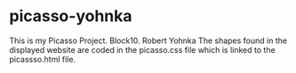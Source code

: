 # picasso-yohnka
This is my Picasso Project.  Block10.  Robert Yohnka
The shapes found in the displayed website are coded in the picasso.css file which is linked to the picassso.html file.